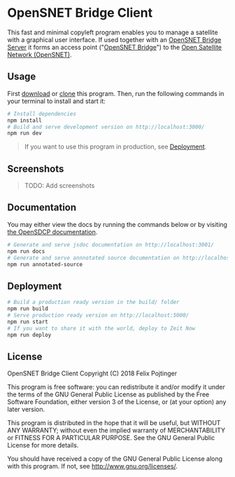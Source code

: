 # OpenSNET Bridge Client

This fast and minimal copyleft program enables you to manage a satellite with a graphical user interface. If used together with an [OpenSNET Bridge Server](https://opensdcp.github.io/network/bridge/server) it forms an access point ("[OpenSNET Bridge](https://opensdcp.github.io/network/bridge/)") to the [Open Satellite Network (OpenSNET)](https://opensdcp.github.io/network).

## Usage

First [download](https://github.com/opensdcp/opensnet-bridge-client/releases) or [clone](https://help.github.com/articles/cloning-a-repository/) this program. Then, run the following commands in your terminal to install and start it:

```bash
# Install dependencies
npm install
# Build and serve development version on http://localhost:3000/
npm run dev
```

> If you want to use this program in production, see [Deployment](#deployment).

## Screenshots

> TODO: Add screenshots

## Documentation

You may either view the docs by running the commands below or by visiting [the OpenSDCP documentation](https://opensdcp.github.io/network/docs).

```bash
# Generate and serve jsdoc documentation on http://localhost:3001/
npm run docs
# Generate and serve annnotated source documentation on http://localhost:3002/
npm run annotated-source
```

## Deployment

```bash
# Build a production ready version in the build/ folder
npm run build
# Serve production ready version on http://localhost:5000/
npm run start
# If you want to share it with the world, deploy to Zeit Now
npm run deploy
```

## License

OpenSNET Bridge Client Copyright (C) 2018 Felix Pojtinger

This program is free software: you can redistribute it and/or modify
it under the terms of the GNU General Public License as published by
the Free Software Foundation, either version 3 of the License, or
(at your option) any later version.

This program is distributed in the hope that it will be useful,
but WITHOUT ANY WARRANTY; without even the implied warranty of
MERCHANTABILITY or FITNESS FOR A PARTICULAR PURPOSE. See the
GNU General Public License for more details.

You should have received a copy of the GNU General Public License
along with this program. If not, see <http://www.gnu.org/licenses/>.
